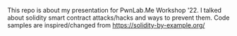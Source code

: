 This repo is about my presentation for PwnLab.Me Workshop '22.
I talked about solidity smart contract attacks/hacks and ways to prevent them.
Code samples are inspired/changed from https://solidity-by-example.org/
